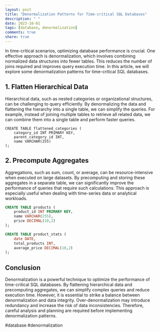 ```yaml
---
layout: post
title: "Denormalization Patterns for Time-critical SQL Databases"
description: " "
date: 2023-10-01
tags: [database, denormalization]
comments: true
share: true
---
```


In time-critical scenarios, optimizing database performance is crucial. One effective approach is denormalization, which involves combining normalized data structures into fewer tables. This reduces the number of joins required and improves query execution time. In this article, we will explore some denormalization patterns for time-critical SQL databases.

## 1. Flatten Hierarchical Data

Hierarchical data, such as nested categories or organizational structures, can be challenging to query efficiently. By denormalizing the data and flattening the hierarchy into a single table, we can simplify the queries. For example, instead of joining multiple tables to retrieve all related data, we can combine them into a single table and perform faster queries.

```
CREATE TABLE flattened_categories (
    category_id INT PRIMARY KEY,
    parent_category_id INT,
    name VARCHAR(255)
);
```

## 2. Precompute Aggregates

Aggregations, such as sum, count, or average, can be resource-intensive when executed on large datasets. By precomputing and storing these aggregates in a separate table, we can significantly improve the performance of queries that require such calculations. This approach is especially useful when dealing with time-series data or analytical workloads.

```sql
CREATE TABLE products (
    product_id INT PRIMARY KEY,
    name VARCHAR(255),
    price DECIMAL(10,2)
);

CREATE TABLE product_stats (
    date DATE,
    total_products INT,
    average_price DECIMAL(10,2)
);
```

## Conclusion

Denormalization is a powerful technique to optimize the performance of time-critical SQL databases. By flattening hierarchical data and precomputing aggregates, we can simplify complex queries and reduce execution time. However, it is essential to strike a balance between denormalization and data integrity. Over-denormalization may introduce redundancy and increase the risk of data inconsistencies. Therefore, careful analysis and planning are required before implementing denormalization patterns.

#database #denormalization